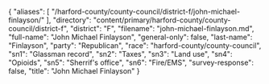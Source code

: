 {
  "aliases": [
    "/harford-county/county-council/district-f/john-michael-finlayson/"
  ],
  "directory": "content/primary/harford-county/county-council/district-f",
  "district": "F",
  "filename": "john-michael-finlayson.md",
  "full-name": "John Michael Finlayson",
  "general-only": false,
  "last-name": "Finlayson",
  "party": "Republican",
  "race": "harford-county/county-council",
  "sn1": "Glassman record",
  "sn2": "Taxes",
  "sn3": "Land use",
  "sn4": "Opioids",
  "sn5": "Sherrif's office",
  "sn6": "Fire/EMS",
  "survey-response": false,
  "title": "John Michael Finlayson"
}
